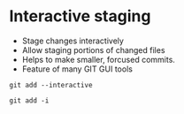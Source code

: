 # Interactive staging

- Stage changes interactively
- Allow staging portions of changed files
- Helps to make smaller, forcused commits.
- Feature of many GIT GUI tools

```
git add --interactive

git add -i
```
